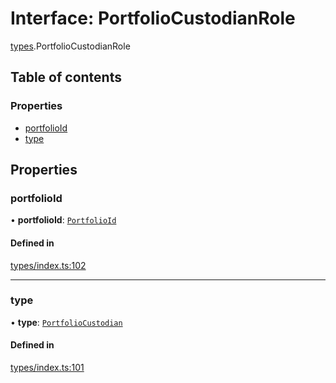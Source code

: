 # Interface: PortfolioCustodianRole

[types](../wiki/types).PortfolioCustodianRole

## Table of contents

### Properties

- [portfolioId](../wiki/types.PortfolioCustodianRole#portfolioid)
- [type](../wiki/types.PortfolioCustodianRole#type)

## Properties

### portfolioId

• **portfolioId**: [`PortfolioId`](../wiki/types.PortfolioId)

#### Defined in

[types/index.ts:102](https://github.com/PolymeshAssociation/polymesh-sdk/blob/07a4c5b0/src/types/index.ts#L102)

___

### type

• **type**: [`PortfolioCustodian`](../wiki/types.RoleType#portfoliocustodian)

#### Defined in

[types/index.ts:101](https://github.com/PolymeshAssociation/polymesh-sdk/blob/07a4c5b0/src/types/index.ts#L101)
